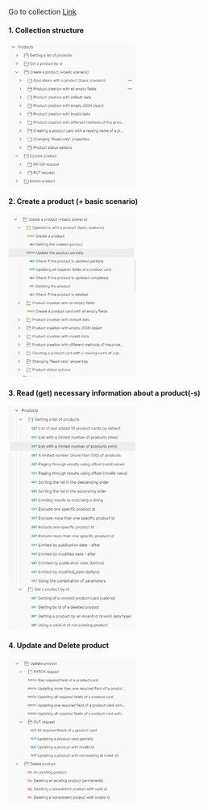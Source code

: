 Go to collection <a href="https://interstellar-crater-711779.postman.co/workspace/Test-1~2e58b92a-fc20-452e-af63-48088810b741/collection/26275881-0491c94d-07fa-477f-9724-713c2d623f17?action=share&creator=26275881&active-environment=26275881-0df54c84-cce0-4e6e-84ae-c8623cf58e5a">Link</a>

<h4>1. Collection structure</h4>

<img src="https://github.com/NikUrs/NikolayUrsalov/blob/09ffe6f44727d06a3a3d0aa1a19ea3e99cab297a/img/1.png" style="width: 50%;">


<h4>2. Create a product (+ basic scenario)</h4>

<img src="https://github.com/NikUrs/NikolayUrsalov/blob/9de4707c1bd67b619c87260a963b7bad65e67875/img/2.png" style="width: 50%;">

<h4>3. Read (get) necessary information about a product(-s)</h4>

<img src="https://github.com/NikUrs/NikolayUrsalov/blob/9de4707c1bd67b619c87260a963b7bad65e67875/img/3.png" style="width: 50%;">

<h4>4. Update and Delete product</h4>

<img src="https://github.com/NikUrs/NikolayUrsalov/blob/9de4707c1bd67b619c87260a963b7bad65e67875/img/4.png" style="width: 50%;">
